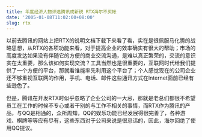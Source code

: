 ```yaml
---
title: 年度经济人物评选腾讯成新锐 RTX海尔不买帐
date: '2005-01-08T11:02:00+08:00'
slug: rtx
---
```


以前去腾讯的网站上把RTX的说明文档下载下来看了看，实在是很佩服马化腾的战略思想，从RTX的各项功能来看，对于提高企业的效率确实有很大的帮助；市场的高度发达如果没有伴随它的方便的商业交流沟通，是难以真正繁荣的，交流的意识实在太重要，那么该如何实现交流？工具当然也是很重要的，互联网时代给我们提供了一个方便的平台，那就看谁能率先利用这个平台了；个人感觉现在的公司企业还不够重视互联网的作用，手机、电话、邮件这些通讯方式在Internet面前已经有些逊色了。

但是，腾讯在开发RTX时似乎忽略了企业公司的一大忌，那就是老总们都很不希望员工在工作的时候不专心或者干别的与工作不相关的事情，而RTX作为腾讯的产品，与QQ是相通的，众所周知，QQ的娱乐功能已经发展得很完善了，各种游戏、棋牌等等应有尽有，这些东西对于公司来说是很忌讳的，因此，海尔回绝了使用QQ提议。
